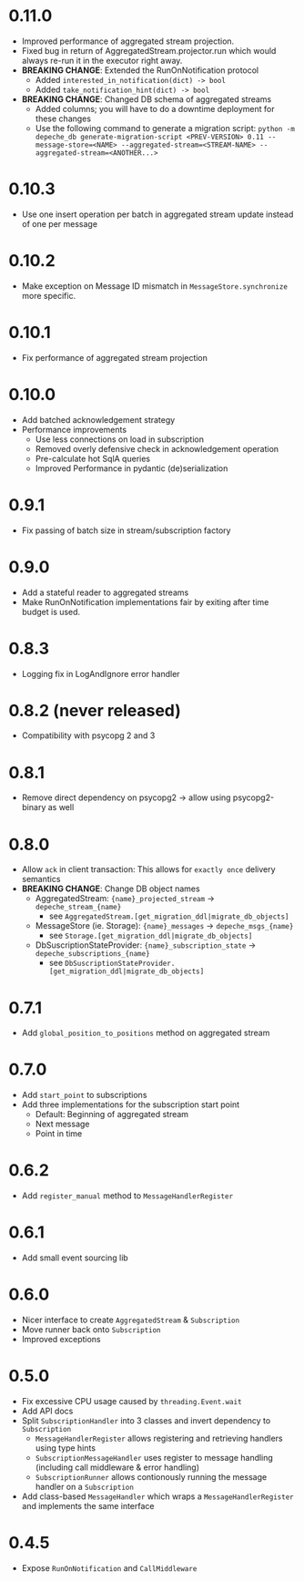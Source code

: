 # 0.11.0

* Improved performance of aggregated stream projection.
* Fixed bug in return of AggregatedStream.projector.run which would always re-run it in the executor right away.
* **BREAKING CHANGE**: Extended the RunOnNotification protocol
    * Added `interested_in_notification(dict) -> bool`
    * Added `take_notification_hint(dict) -> bool`
* **BREAKING CHANGE**: Changed DB schema of aggregated streams
    * Added columns; you will have to do a downtime deployment for these changes
    * Use the following command to generate a migration script:
      `python -m depeche_db generate-migration-script <PREV-VERSION> 0.11 --message-store=<NAME> --aggregated-stream=<STREAM-NAME> --aggregated-stream=<ANOTHER...>`

# 0.10.3

* Use one insert operation per batch in aggregated stream update instead of one per message

# 0.10.2

* Make exception on Message ID mismatch in `MessageStore.synchronize` more specific.

# 0.10.1

* Fix performance of aggregated stream projection

# 0.10.0

* Add batched acknowledgement strategy
* Performance improvements
    * Use less connections on load in subscription
    * Removed overly defensive check in acknowledgement operation
    * Pre-calculate hot SqlA queries
    * Improved Performance in pydantic (de)serialization

# 0.9.1

* Fix passing of batch size in stream/subscription factory

# 0.9.0

* Add a stateful reader to aggregated streams
* Make RunOnNotification implementations fair by exiting after time budget is used.

# 0.8.3

* Logging fix in LogAndIgnore error handler

# 0.8.2 (never released)

* Compatibility with psycopg 2 and 3

# 0.8.1

* Remove direct dependency on psycopg2 -> allow using psycopg2-binary as well

# 0.8.0

* Allow `ack` in client transaction: This allows for `exactly once` delivery semantics
* **BREAKING CHANGE**: Change DB object names
    * AggregatedStream: `{name}_projected_stream` -> `depeche_stream_{name}`
        * see `AggregatedStream.[get_migration_ddl|migrate_db_objects]`
    * MessageStore (ie. Storage): `{name}_messages` -> `depeche_msgs_{name}`
        * see `Storage.[get_migration_ddl|migrate_db_objects]`
    * DbSuscriptionStateProvider: `{name}_subscription_state` -> `depeche_subscriptions_{name}`
        * see `DbSuscriptionStateProvider.[get_migration_ddl|migrate_db_objects]`

# 0.7.1

* Add `global_position_to_positions` method on aggregated stream

# 0.7.0

* Add `start_point` to subscriptions
* Add three implementations for the subscription start point
    * Default: Beginning of aggregated stream
    * Next message
    * Point in time

# 0.6.2

* Add `register_manual` method to `MessageHandlerRegister`

# 0.6.1

* Add small event sourcing lib

# 0.6.0

* Nicer interface to create `AggregatedStream` & `Subscription`
* Move runner back onto `Subscription`
* Improved exceptions

# 0.5.0

* Fix excessive CPU usage caused by `threading.Event.wait`
* Add API docs
* Split `SubscriptionHandler` into 3 classes and invert dependency to `Subscription`
    * `MessageHandlerRegister` allows registering and retrieving handlers using type hints
    * `SubscriptionMessageHandler` uses register to message handling (including call middleware & error handling)
    * `SubscriptionRunner` allows contionously running the message handler on a `Subscription`
* Add class-based `MessageHandler` which wraps a `MessageHandlerRegister` and
  implements the same interface


# 0.4.5

* Expose `RunOnNotification` and `CallMiddleware`
